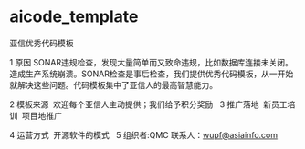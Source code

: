 # aicode_template

亚信优秀代码模板

1 原因
  SONAR违规检查，发现大量简单而又致命违规，比如数据库连接未关闭。造成生产系统崩溃。SONAR检查是事后检查，我们提供优秀代码模板，从一开始就解决这些问题。代码模板集中了亚信人的最高智慧能力。

2 模板来源
  欢迎每个亚信人主动提供；我们给予积分奖励
  
3 推广落地
  新员工培训
  项目地推广

4 运营方式
  开源软件的模式
  
5 组织者:QMC
  联系人：wupf@asiainfo.com

